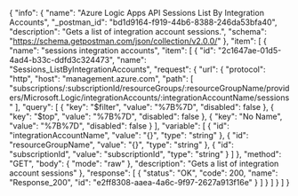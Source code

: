 {
  "info": {
    "name": "Azure Logic Apps API Sessions List By Integration Accounts",
    "_postman_id": "bd1d9164-f919-44b6-8388-246da53bfa40",
    "description": "Gets a list of integration account sessions.",
    "schema": "https://schema.getpostman.com/json/collection/v2.0.0/"
  },
  "item": [
    {
      "name": "sessions integration accounts",
      "item": [
        {
          "id": "2c1647ae-01d5-4ad4-b33c-ddfd3c324473",
          "name": "Sessions_ListByIntegrationAccounts",
          "request": {
            "url": {
              "protocol": "http",
              "host": "management.azure.com",
              "path": [
                "subscriptions/:subscriptionId/resourceGroups/:resourceGroupName/providers/Microsoft.Logic/integrationAccounts/:integrationAccountName/sessions"
              ],
              "query": [
                {
                  "key": "$filter",
                  "value": "%7B%7D",
                  "disabled": false
                },
                {
                  "key": "$top",
                  "value": "%7B%7D",
                  "disabled": false
                },
                {
                  "key": "No Name",
                  "value": "%7B%7D",
                  "disabled": false
                }
              ],
              "variable": [
                {
                  "id": "integrationAccountName",
                  "value": "{}",
                  "type": "string"
                },
                {
                  "id": "resourceGroupName",
                  "value": "{}",
                  "type": "string"
                },
                {
                  "id": "subscriptionId",
                  "value": "subscriptionId",
                  "type": "string"
                }
              ]
            },
            "method": "GET",
            "body": {
              "mode": "raw"
            },
            "description": "Gets a list of integration account sessions"
          },
          "response": [
            {
              "status": "OK",
              "code": 200,
              "name": "Response_200",
              "id": "e2ff8308-aaea-4a6c-9f97-2627a913f16e"
            }
          ]
        }
      ]
    }
  ]
}